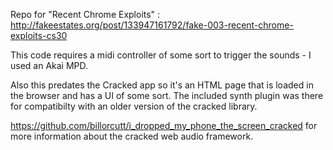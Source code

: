 Repo for "Recent Chrome Exploits" : http://fakeestates.org/post/133947161792/fake-003-recent-chrome-exploits-cs30

This code requires a midi controller of some sort to trigger the sounds - I used an Akai MPD.

Also this predates the Cracked app so it's an HTML page that is loaded in the browser and has a UI of some sort. The included synth plugin was there for compatibilty with an older version of the cracked library.

https://github.com/billorcutt/i_dropped_my_phone_the_screen_cracked for more information about the cracked web audio framework.


